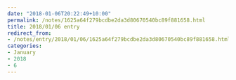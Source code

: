 ```yaml
---
date: "2018-01-06T20:22:49+10:00"
permalink: /notes/1625a64f279bcdbe2da3d80670540bc89f881658.html
title: 2018/01/06 entry
redirect_from:
- /notes/entry/2018/01/06/1625a64f279bcdbe2da3d80670540bc89f881658.html
categories:
- January
- 2018
- 6
---
```

